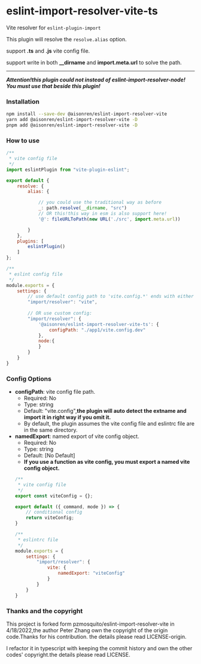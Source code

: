 # eslint-import-resolver-vite-ts

Vite resolver for `eslint-plugin-import`

This plugin will resolve the `resolve.alias` option.

support **.ts** and **.js** vite config file.

support write in both **__dirname** and **import.meta.url** to solve the path.

***
***Attention!this plugin could not instead of eslint-import-resolver-node! You must use that beside this plugin!***
### Installation
```sh
npm install --save-dev @aisonren/eslint-import-resolver-vite
yarn add @aisonren/eslint-import-resolver-vite -D
pnpm add @aisonren/eslint-import-resolver-vite -D
```

### How to use
```js
/**
 * vite config file
 */
import eslintPlugin from "vite-plugin-eslint";

export default {
    resolve: {
        alias: {

            // you could use the traditional way as before
            _: path.resolve(__dirname, "src")
            // OR this!this way in esm is also support here!
            '@': fileURLToPath(new URL('./src', import.meta.url))

        }
    },
    plugins: [
        eslintPlugin()
    ]
};

/**
 * eslint config file
 */
module.exports = {
    settings: {
        // use default config path to 'vite.config.*' ends with either js or ts:
        "import/resolver": "vite",
        
        // OR use custom config:
        "import/resolver": {
            '@aisonren/eslint-import-resolver-vite-ts': {
                configPath: "./app1/vite.config.dev"
            },
            node:{
            }
        }
    }
}

```

### Config Options
- **configPath**: vite config file path.
  - Required: No
  - Type: string
  - Default: "vite.config",**the plugin will auto detect the extname and import it in right way if you omit it.**
  - By default, the plugin assumes the vite config file and eslintrc file are in the same directory.
- **namedExport**: named export of vite config object.
  - Required: No
  - Type: string
  - Default: [No Default]
  - **If you use a function as vite config, you must export a named vite config object.**
  ```js
  /**
   * vite config file
   */
  export const viteConfig = {};
  
  export default ({ command, mode }) => {
      // conditional config
      return viteConfig;
  }

  /**
   * eslintrc file
   */
  module.exports = {
      settings: {
          "import/resolver": {
              vite: {
                  namedExport: "viteConfig"
              }
          }
      }
  }
  ```
### Thanks and the copyright

This project is forked form pzmosquito/eslint-import-resolver-vite in 4/18/2022,the author Peter Zhang own the copyright of the origin code.Thanks for his contribution. the details please read LICENSE-origin.

I refactor it in typescript with keeping the commit history and own the other codes' copyright.the details please read LICENSE.